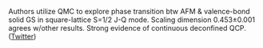 
Authors utilize QMC to explore phase transition btw AFM & valence-bond solid GS in square-lattice S=1/2 J-Q mode. Scaling dimension 0.453±0.001 agrees w/other results. Strong evidence of continuous deconfined QCP. ([Twitter](https://twitter.com/JoshuahHeath/status/1245360771925770245))
